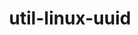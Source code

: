 ---
title: "util-linux-uuid"
layout: cache
categories: [package, develop]
meta: {"versions": ["2.38.1", "2.40.1", "2.40.2"], "compilers": ["cce@=15.0.1", "gcc@=10.2.1", "gcc@=10.3.0", "gcc@=11.1.0", "gcc@=11.4.0", "gcc@=12.3.0", "gcc@=7.3.1", "gcc@=7.5.0", "gcc@=9.4.0", "oneapi@=2023.2.0", "oneapi@=2024.2.0"], "oss": ["amzn2", "centos7", "rhel8", "sle_hpc15", "ubuntu18.04", "ubuntu20.04", "ubuntu22.04"], "platforms": ["linux"], "targets": ["aarch64", "neoverse_n1", "neoverse_v1", "neoverse_v2", "ppc64le", "x86_64_v3", "x86_64_v4", "zen4"], "stacks": ["aws-isc", "aws-isc-aarch64", "aws-pcluster-neoverse_v1", "aws-pcluster-x86_64_v4", "build_systems", "data-vis-sdk", "developer-tools", "developer-tools-manylinux2014", "e4s", "e4s-cray-rhel", "e4s-cray-sles", "e4s-neoverse-v2", "e4s-neoverse_v1", "e4s-oneapi", "e4s-power", "e4s-rocm-external", "gpu-tests", "ml-linux-x86_64-cpu", "ml-linux-x86_64-cuda", "ml-linux-x86_64-rocm", "radiuss", "radiuss-aws", "radiuss-aws-aarch64", "root", "tutorial"], "num_specs": 64, "num_specs_by_stack": {"root": 64, "radiuss-aws-aarch64": 2, "aws-isc-aarch64": 2, "aws-pcluster-neoverse_v1": 2, "radiuss-aws": 1, "aws-isc": 1, "aws-pcluster-x86_64_v4": 4, "developer-tools-manylinux2014": 1, "e4s-cray-rhel": 1, "e4s-cray-sles": 1, "radiuss": 1, "build_systems": 1, "developer-tools": 1, "e4s-power": 1, "data-vis-sdk": 1, "gpu-tests": 3, "e4s-neoverse_v1": 1, "e4s-neoverse-v2": 1, "ml-linux-x86_64-rocm": 1, "tutorial": 2, "e4s": 1, "ml-linux-x86_64-cpu": 1, "e4s-rocm-external": 1, "ml-linux-x86_64-cuda": 1, "e4s-oneapi": 1}}
spec_details: [{"hash": "la66zwv6xdlufw6u43xmqeruia4eiijr", "compiler": "gcc@=7.3.1", "versions": ["2.40.2"], "os": "amzn2", "platform": "linux", "target": "aarch64", "variants": ["build_system=autotools"], "stacks": ["root"], "size": "-", "tarball": "https://binaries.spack.io/develop/build_cache/linux-amzn2-aarch64/gcc-7.3.1/util-linux-uuid-2.40.2/linux-amzn2-aarch64-gcc-7.3.1-util-linux-uuid-2.40.2-la66zwv6xdlufw6u43xmqeruia4eiijr.spack"}, {"hash": "zq33g6ekpuqdysn4vyhkqn7sjzxkcgvo", "compiler": "gcc@=7.3.1", "versions": ["2.40.2"], "os": "amzn2", "platform": "linux", "target": "aarch64", "variants": ["build_system=autotools"], "stacks": ["radiuss-aws-aarch64", "root", "aws-isc-aarch64"], "size": "-", "tarball": "https://binaries.spack.io/develop/build_cache/linux-amzn2-aarch64/gcc-7.3.1/util-linux-uuid-2.40.2/linux-amzn2-aarch64-gcc-7.3.1-util-linux-uuid-2.40.2-zq33g6ekpuqdysn4vyhkqn7sjzxkcgvo.spack"}, {"hash": "bryew72dyxz344pc6g4owrwfcdduatmb", "compiler": "gcc@=7.3.1", "versions": ["2.40.2"], "os": "amzn2", "platform": "linux", "target": "aarch64", "variants": ["build_system=autotools"], "stacks": ["root"], "size": "-", "tarball": "https://binaries.spack.io/develop/build_cache/linux-amzn2-aarch64/gcc-7.3.1/util-linux-uuid-2.40.2/linux-amzn2-aarch64-gcc-7.3.1-util-linux-uuid-2.40.2-bryew72dyxz344pc6g4owrwfcdduatmb.spack"}, {"hash": "jpgkasppchyxmbvy6x5roqtsmz567g3x", "compiler": "gcc@=12.3.0", "versions": ["2.40.2"], "os": "amzn2", "platform": "linux", "target": "neoverse_n1", "variants": ["build_system=autotools"], "stacks": ["root"], "size": "-", "tarball": "https://binaries.spack.io/develop/build_cache/linux-amzn2-neoverse_n1/gcc-12.3.0/util-linux-uuid-2.40.2/linux-amzn2-neoverse_n1-gcc-12.3.0-util-linux-uuid-2.40.2-jpgkasppchyxmbvy6x5roqtsmz567g3x.spack"}, {"hash": "cygioazxmuqc6v6tzqyyux5vsafrul4q", "compiler": "gcc@=12.3.0", "versions": ["2.40.2"], "os": "amzn2", "platform": "linux", "target": "neoverse_n1", "variants": ["build_system=autotools"], "stacks": ["root", "aws-pcluster-neoverse_v1"], "size": "-", "tarball": "https://binaries.spack.io/develop/build_cache/linux-amzn2-neoverse_n1/gcc-12.3.0/util-linux-uuid-2.40.2/linux-amzn2-neoverse_n1-gcc-12.3.0-util-linux-uuid-2.40.2-cygioazxmuqc6v6tzqyyux5vsafrul4q.spack"}, {"hash": "5sobfw77m6lmcz6xc6cdvlesxh4je2w7", "compiler": "gcc@=12.3.0", "versions": ["2.40.2"], "os": "amzn2", "platform": "linux", "target": "neoverse_n1", "variants": ["build_system=autotools"], "stacks": ["root"], "size": "-", "tarball": "https://binaries.spack.io/develop/build_cache/linux-amzn2-neoverse_n1/gcc-12.3.0/util-linux-uuid-2.40.2/linux-amzn2-neoverse_n1-gcc-12.3.0-util-linux-uuid-2.40.2-5sobfw77m6lmcz6xc6cdvlesxh4je2w7.spack"}, {"hash": "a25j764ydzhh667elwmmopw7x2x3f7st", "compiler": "gcc@=7.3.1", "versions": ["2.40.2"], "os": "amzn2", "platform": "linux", "target": "neoverse_n1", "variants": ["build_system=autotools"], "stacks": ["radiuss-aws-aarch64", "root", "aws-isc-aarch64"], "size": "-", "tarball": "https://binaries.spack.io/develop/build_cache/linux-amzn2-neoverse_n1/gcc-7.3.1/util-linux-uuid-2.40.2/linux-amzn2-neoverse_n1-gcc-7.3.1-util-linux-uuid-2.40.2-a25j764ydzhh667elwmmopw7x2x3f7st.spack"}, {"hash": "mqxybxoy2aubfloxivaklo6cr362t7gn", "compiler": "gcc@=7.3.1", "versions": ["2.40.2"], "os": "amzn2", "platform": "linux", "target": "neoverse_n1", "variants": ["build_system=autotools"], "stacks": ["root"], "size": "-", "tarball": "https://binaries.spack.io/develop/build_cache/linux-amzn2-neoverse_n1/gcc-7.3.1/util-linux-uuid-2.40.2/linux-amzn2-neoverse_n1-gcc-7.3.1-util-linux-uuid-2.40.2-mqxybxoy2aubfloxivaklo6cr362t7gn.spack"}, {"hash": "spgcz2kmhn5hclsprh7zpydzp6wv6or6", "compiler": "gcc@=7.3.1", "versions": ["2.40.2"], "os": "amzn2", "platform": "linux", "target": "neoverse_n1", "variants": ["build_system=autotools"], "stacks": ["root"], "size": "-", "tarball": "https://binaries.spack.io/develop/build_cache/linux-amzn2-neoverse_n1/gcc-7.3.1/util-linux-uuid-2.40.2/linux-amzn2-neoverse_n1-gcc-7.3.1-util-linux-uuid-2.40.2-spgcz2kmhn5hclsprh7zpydzp6wv6or6.spack"}, {"hash": "4puvea7jgfkrwuhz2hz4n3bsy4i3mzl4", "compiler": "gcc@=7.3.1", "versions": ["2.40.2"], "os": "amzn2", "platform": "linux", "target": "x86_64_v3", "variants": ["build_system=autotools"], "stacks": ["radiuss-aws", "aws-isc", "root"], "size": "-", "tarball": "https://binaries.spack.io/develop/build_cache/linux-amzn2-x86_64_v3/gcc-7.3.1/util-linux-uuid-2.40.2/linux-amzn2-x86_64_v3-gcc-7.3.1-util-linux-uuid-2.40.2-4puvea7jgfkrwuhz2hz4n3bsy4i3mzl4.spack"}, {"hash": "noundzwlaviyxjtt3hm3xfyai7k2z76p", "compiler": "gcc@=12.3.0", "versions": ["2.40.2"], "os": "amzn2", "platform": "linux", "target": "neoverse_v1", "variants": ["build_system=autotools"], "stacks": ["root"], "size": "-", "tarball": "https://binaries.spack.io/develop/build_cache/linux-amzn2-neoverse_v1/gcc-12.3.0/util-linux-uuid-2.40.2/linux-amzn2-neoverse_v1-gcc-12.3.0-util-linux-uuid-2.40.2-noundzwlaviyxjtt3hm3xfyai7k2z76p.spack"}, {"hash": "3nbdiyklekzwf473q3yk7wylh6mimi3j", "compiler": "gcc@=12.3.0", "versions": ["2.40.2"], "os": "amzn2", "platform": "linux", "target": "neoverse_v1", "variants": ["build_system=autotools"], "stacks": ["root", "aws-pcluster-neoverse_v1"], "size": "-", "tarball": "https://binaries.spack.io/develop/build_cache/linux-amzn2-neoverse_v1/gcc-12.3.0/util-linux-uuid-2.40.2/linux-amzn2-neoverse_v1-gcc-12.3.0-util-linux-uuid-2.40.2-3nbdiyklekzwf473q3yk7wylh6mimi3j.spack"}, {"hash": "7g5qmtzzwe2nfejewlus6fzbdknloazu", "compiler": "gcc@=12.3.0", "versions": ["2.40.2"], "os": "amzn2", "platform": "linux", "target": "neoverse_v1", "variants": ["build_system=autotools"], "stacks": ["root"], "size": "-", "tarball": "https://binaries.spack.io/develop/build_cache/linux-amzn2-neoverse_v1/gcc-12.3.0/util-linux-uuid-2.40.2/linux-amzn2-neoverse_v1-gcc-12.3.0-util-linux-uuid-2.40.2-7g5qmtzzwe2nfejewlus6fzbdknloazu.spack"}, {"hash": "cpmxzjt3ncasmydj4nn4d3y5wfuagj5r", "compiler": "gcc@=12.3.0", "versions": ["2.40.2"], "os": "amzn2", "platform": "linux", "target": "x86_64_v3", "variants": ["build_system=autotools"], "stacks": ["root"], "size": "-", "tarball": "https://binaries.spack.io/develop/build_cache/linux-amzn2-x86_64_v3/gcc-12.3.0/util-linux-uuid-2.40.2/linux-amzn2-x86_64_v3-gcc-12.3.0-util-linux-uuid-2.40.2-cpmxzjt3ncasmydj4nn4d3y5wfuagj5r.spack"}, {"hash": "iy6monuj5bidcqbnfeqvg55prtivc4zm", "compiler": "gcc@=12.3.0", "versions": ["2.40.2"], "os": "amzn2", "platform": "linux", "target": "x86_64_v3", "variants": ["build_system=autotools"], "stacks": ["root", "aws-pcluster-x86_64_v4"], "size": "-", "tarball": "https://binaries.spack.io/develop/build_cache/linux-amzn2-x86_64_v3/gcc-12.3.0/util-linux-uuid-2.40.2/linux-amzn2-x86_64_v3-gcc-12.3.0-util-linux-uuid-2.40.2-iy6monuj5bidcqbnfeqvg55prtivc4zm.spack"}, {"hash": "rue6tkftzsjknk7tnlkt3givswg3xr7m", "compiler": "gcc@=12.3.0", "versions": ["2.40.2"], "os": "amzn2", "platform": "linux", "target": "x86_64_v3", "variants": ["build_system=autotools"], "stacks": ["root"], "size": "-", "tarball": "https://binaries.spack.io/develop/build_cache/linux-amzn2-x86_64_v3/gcc-12.3.0/util-linux-uuid-2.40.2/linux-amzn2-x86_64_v3-gcc-12.3.0-util-linux-uuid-2.40.2-rue6tkftzsjknk7tnlkt3givswg3xr7m.spack"}, {"hash": "xkflfnrk6xuzvnb4hb6qelwe4cz3576x", "compiler": "gcc@=7.3.1", "versions": ["2.40.2"], "os": "amzn2", "platform": "linux", "target": "x86_64_v3", "variants": ["build_system=autotools"], "stacks": ["root"], "size": "-", "tarball": "https://binaries.spack.io/develop/build_cache/linux-amzn2-x86_64_v3/gcc-7.3.1/util-linux-uuid-2.40.2/linux-amzn2-x86_64_v3-gcc-7.3.1-util-linux-uuid-2.40.2-xkflfnrk6xuzvnb4hb6qelwe4cz3576x.spack"}, {"hash": "kc57jf4pjsd2pm4aeiljg6hofe6ff64u", "compiler": "gcc@=7.3.1", "versions": ["2.40.2"], "os": "amzn2", "platform": "linux", "target": "x86_64_v3", "variants": ["build_system=autotools"], "stacks": ["root"], "size": "-", "tarball": "https://binaries.spack.io/develop/build_cache/linux-amzn2-x86_64_v3/gcc-7.3.1/util-linux-uuid-2.40.2/linux-amzn2-x86_64_v3-gcc-7.3.1-util-linux-uuid-2.40.2-kc57jf4pjsd2pm4aeiljg6hofe6ff64u.spack"}, {"hash": "5mnpsh3halmc4fudzie5x2lznf5hyfzn", "compiler": "oneapi@=2023.2.0", "versions": ["2.40.2"], "os": "amzn2", "platform": "linux", "target": "x86_64_v3", "variants": ["build_system=autotools"], "stacks": ["root"], "size": "-", "tarball": "https://binaries.spack.io/develop/build_cache/linux-amzn2-x86_64_v3/oneapi-2023.2.0/util-linux-uuid-2.40.2/linux-amzn2-x86_64_v3-oneapi-2023.2.0-util-linux-uuid-2.40.2-5mnpsh3halmc4fudzie5x2lznf5hyfzn.spack"}, {"hash": "zqkkvbfartkk45xteimsrxtegc77vbgn", "compiler": "oneapi@=2023.2.0", "versions": ["2.40.2"], "os": "amzn2", "platform": "linux", "target": "x86_64_v3", "variants": ["build_system=autotools"], "stacks": ["root"], "size": "-", "tarball": "https://binaries.spack.io/develop/build_cache/linux-amzn2-x86_64_v3/oneapi-2023.2.0/util-linux-uuid-2.40.2/linux-amzn2-x86_64_v3-oneapi-2023.2.0-util-linux-uuid-2.40.2-zqkkvbfartkk45xteimsrxtegc77vbgn.spack"}, {"hash": "7nxbtu7zcec57ayqnnr65mpws3fbvrtk", "compiler": "oneapi@=2023.2.0", "versions": ["2.40.2"], "os": "amzn2", "platform": "linux", "target": "x86_64_v3", "variants": ["build_system=autotools"], "stacks": ["root", "aws-pcluster-x86_64_v4"], "size": "-", "tarball": "https://binaries.spack.io/develop/build_cache/linux-amzn2-x86_64_v3/oneapi-2023.2.0/util-linux-uuid-2.40.2/linux-amzn2-x86_64_v3-oneapi-2023.2.0-util-linux-uuid-2.40.2-7nxbtu7zcec57ayqnnr65mpws3fbvrtk.spack"}, {"hash": "djfvrl5vy3wwuhpnfhvwqcocbk7tckqe", "compiler": "gcc@=12.3.0", "versions": ["2.40.2"], "os": "amzn2", "platform": "linux", "target": "x86_64_v4", "variants": ["build_system=autotools"], "stacks": ["root"], "size": "-", "tarball": "https://binaries.spack.io/develop/build_cache/linux-amzn2-x86_64_v4/gcc-12.3.0/util-linux-uuid-2.40.2/linux-amzn2-x86_64_v4-gcc-12.3.0-util-linux-uuid-2.40.2-djfvrl5vy3wwuhpnfhvwqcocbk7tckqe.spack"}, {"hash": "x5dqw2egvds7cf7q3b47kcnugpmn57u3", "compiler": "gcc@=12.3.0", "versions": ["2.40.2"], "os": "amzn2", "platform": "linux", "target": "x86_64_v4", "variants": ["build_system=autotools"], "stacks": ["root"], "size": "-", "tarball": "https://binaries.spack.io/develop/build_cache/linux-amzn2-x86_64_v4/gcc-12.3.0/util-linux-uuid-2.40.2/linux-amzn2-x86_64_v4-gcc-12.3.0-util-linux-uuid-2.40.2-x5dqw2egvds7cf7q3b47kcnugpmn57u3.spack"}, {"hash": "3mmgqndhex2adrouk3b2qvl5cepqcplm", "compiler": "gcc@=12.3.0", "versions": ["2.40.2"], "os": "amzn2", "platform": "linux", "target": "x86_64_v4", "variants": ["build_system=autotools"], "stacks": ["root", "aws-pcluster-x86_64_v4"], "size": "-", "tarball": "https://binaries.spack.io/develop/build_cache/linux-amzn2-x86_64_v4/gcc-12.3.0/util-linux-uuid-2.40.2/linux-amzn2-x86_64_v4-gcc-12.3.0-util-linux-uuid-2.40.2-3mmgqndhex2adrouk3b2qvl5cepqcplm.spack"}, {"hash": "zt2qk5ccey5h32cnwspxn3hcltm3y5pv", "compiler": "oneapi@=2023.2.0", "versions": ["2.40.2"], "os": "amzn2", "platform": "linux", "target": "x86_64_v4", "variants": ["build_system=autotools"], "stacks": ["root"], "size": "-", "tarball": "https://binaries.spack.io/develop/build_cache/linux-amzn2-x86_64_v4/oneapi-2023.2.0/util-linux-uuid-2.40.2/linux-amzn2-x86_64_v4-oneapi-2023.2.0-util-linux-uuid-2.40.2-zt2qk5ccey5h32cnwspxn3hcltm3y5pv.spack"}, {"hash": "mkg3gilzeaxtau4hvxpsvybx5fq3o34v", "compiler": "oneapi@=2023.2.0", "versions": ["2.40.2"], "os": "amzn2", "platform": "linux", "target": "x86_64_v4", "variants": ["build_system=autotools"], "stacks": ["root"], "size": "-", "tarball": "https://binaries.spack.io/develop/build_cache/linux-amzn2-x86_64_v4/oneapi-2023.2.0/util-linux-uuid-2.40.2/linux-amzn2-x86_64_v4-oneapi-2023.2.0-util-linux-uuid-2.40.2-mkg3gilzeaxtau4hvxpsvybx5fq3o34v.spack"}, {"hash": "pcwsmqgz6yxqrnwavusl4b7z2txcsf7u", "compiler": "oneapi@=2023.2.0", "versions": ["2.40.2"], "os": "amzn2", "platform": "linux", "target": "x86_64_v4", "variants": ["build_system=autotools"], "stacks": ["root", "aws-pcluster-x86_64_v4"], "size": "-", "tarball": "https://binaries.spack.io/develop/build_cache/linux-amzn2-x86_64_v4/oneapi-2023.2.0/util-linux-uuid-2.40.2/linux-amzn2-x86_64_v4-oneapi-2023.2.0-util-linux-uuid-2.40.2-pcwsmqgz6yxqrnwavusl4b7z2txcsf7u.spack"}, {"hash": "p7esk6oegrcpv22mm4feefy5t2qiszg3", "compiler": "gcc@=10.2.1", "versions": ["2.40.2"], "os": "centos7", "platform": "linux", "target": "x86_64_v3", "variants": ["build_system=autotools"], "stacks": ["root"], "size": "-", "tarball": "https://binaries.spack.io/develop/build_cache/linux-centos7-x86_64_v3/gcc-10.2.1/util-linux-uuid-2.40.2/linux-centos7-x86_64_v3-gcc-10.2.1-util-linux-uuid-2.40.2-p7esk6oegrcpv22mm4feefy5t2qiszg3.spack"}, {"hash": "gh6txxzvuk45hy22n3isonluxzoelozb", "compiler": "gcc@=10.2.1", "versions": ["2.40.2"], "os": "centos7", "platform": "linux", "target": "x86_64_v3", "variants": ["build_system=autotools"], "stacks": ["root"], "size": "-", "tarball": "https://binaries.spack.io/develop/build_cache/linux-centos7-x86_64_v3/gcc-10.2.1/util-linux-uuid-2.40.2/linux-centos7-x86_64_v3-gcc-10.2.1-util-linux-uuid-2.40.2-gh6txxzvuk45hy22n3isonluxzoelozb.spack"}, {"hash": "hmosa6cr7m5sapxzvz4w7lyatdjcwwr7", "compiler": "gcc@=10.2.1", "versions": ["2.40.2"], "os": "centos7", "platform": "linux", "target": "x86_64_v3", "variants": ["build_system=autotools"], "stacks": ["developer-tools-manylinux2014", "root"], "size": "-", "tarball": "https://binaries.spack.io/develop/build_cache/linux-centos7-x86_64_v3/gcc-10.2.1/util-linux-uuid-2.40.2/linux-centos7-x86_64_v3-gcc-10.2.1-util-linux-uuid-2.40.2-hmosa6cr7m5sapxzvz4w7lyatdjcwwr7.spack"}, {"hash": "ozga65dj52kww54xplywilsxzrvtnvwr", "compiler": "cce@=15.0.1", "versions": ["2.40.2"], "os": "rhel8", "platform": "linux", "target": "zen4", "variants": ["build_system=autotools"], "stacks": ["root"], "size": "-", "tarball": "https://binaries.spack.io/develop/build_cache/linux-rhel8-zen4/cce-15.0.1/util-linux-uuid-2.40.2/linux-rhel8-zen4-cce-15.0.1-util-linux-uuid-2.40.2-ozga65dj52kww54xplywilsxzrvtnvwr.spack"}, {"hash": "fuynywcpswrlwsfptn42yhhjuyybqqu3", "compiler": "cce@=15.0.1", "versions": ["2.40.2"], "os": "rhel8", "platform": "linux", "target": "zen4", "variants": ["build_system=autotools"], "stacks": ["root", "e4s-cray-rhel"], "size": "-", "tarball": "https://binaries.spack.io/develop/build_cache/linux-rhel8-zen4/cce-15.0.1/util-linux-uuid-2.40.2/linux-rhel8-zen4-cce-15.0.1-util-linux-uuid-2.40.2-fuynywcpswrlwsfptn42yhhjuyybqqu3.spack"}, {"hash": "tflznccpfec6jsfrslh5gnl47iwjjh4v", "compiler": "cce@=15.0.1", "versions": ["2.40.2"], "os": "rhel8", "platform": "linux", "target": "zen4", "variants": ["build_system=autotools"], "stacks": ["root"], "size": "-", "tarball": "https://binaries.spack.io/develop/build_cache/linux-rhel8-zen4/cce-15.0.1/util-linux-uuid-2.40.2/linux-rhel8-zen4-cce-15.0.1-util-linux-uuid-2.40.2-tflznccpfec6jsfrslh5gnl47iwjjh4v.spack"}, {"hash": "ygcbbqcubzs2pjofkakcmodneesemijz", "compiler": "gcc@=10.3.0", "versions": ["2.40.2"], "os": "sle_hpc15", "platform": "linux", "target": "x86_64_v4", "variants": ["build_system=autotools"], "stacks": ["root"], "size": "-", "tarball": "https://binaries.spack.io/develop/build_cache/linux-sle_hpc15-x86_64_v4/gcc-10.3.0/util-linux-uuid-2.40.2/linux-sle_hpc15-x86_64_v4-gcc-10.3.0-util-linux-uuid-2.40.2-ygcbbqcubzs2pjofkakcmodneesemijz.spack"}, {"hash": "cul4ue5x3aw266g4yn2eh6syiiu4cv4z", "compiler": "gcc@=10.3.0", "versions": ["2.40.2"], "os": "sle_hpc15", "platform": "linux", "target": "x86_64_v4", "variants": ["build_system=autotools"], "stacks": ["root"], "size": "-", "tarball": "https://binaries.spack.io/develop/build_cache/linux-sle_hpc15-x86_64_v4/gcc-10.3.0/util-linux-uuid-2.40.2/linux-sle_hpc15-x86_64_v4-gcc-10.3.0-util-linux-uuid-2.40.2-cul4ue5x3aw266g4yn2eh6syiiu4cv4z.spack"}, {"hash": "uaunmviqintsmsuqejnu2oblefpcvhnu", "compiler": "gcc@=10.3.0", "versions": ["2.40.2"], "os": "sle_hpc15", "platform": "linux", "target": "x86_64_v4", "variants": ["build_system=autotools"], "stacks": ["root", "e4s-cray-sles"], "size": "-", "tarball": "https://binaries.spack.io/develop/build_cache/linux-sle_hpc15-x86_64_v4/gcc-10.3.0/util-linux-uuid-2.40.2/linux-sle_hpc15-x86_64_v4-gcc-10.3.0-util-linux-uuid-2.40.2-uaunmviqintsmsuqejnu2oblefpcvhnu.spack"}, {"hash": "e3t3bkqfupa2uhv43ko5cutmrtcn3oie", "compiler": "gcc@=7.5.0", "versions": ["2.40.2"], "os": "ubuntu18.04", "platform": "linux", "target": "x86_64_v3", "variants": ["build_system=autotools"], "stacks": ["radiuss", "build_systems", "root"], "size": "-", "tarball": "https://binaries.spack.io/develop/build_cache/linux-ubuntu18.04-x86_64_v3/gcc-7.5.0/util-linux-uuid-2.40.2/linux-ubuntu18.04-x86_64_v3-gcc-7.5.0-util-linux-uuid-2.40.2-e3t3bkqfupa2uhv43ko5cutmrtcn3oie.spack"}, {"hash": "oof7hyqo7grd727b72vvwyz4vx7e3gvt", "compiler": "gcc@=7.5.0", "versions": ["2.40.2"], "os": "ubuntu18.04", "platform": "linux", "target": "x86_64_v3", "variants": ["build_system=autotools"], "stacks": ["root"], "size": "-", "tarball": "https://binaries.spack.io/develop/build_cache/linux-ubuntu18.04-x86_64_v3/gcc-7.5.0/util-linux-uuid-2.40.2/linux-ubuntu18.04-x86_64_v3-gcc-7.5.0-util-linux-uuid-2.40.2-oof7hyqo7grd727b72vvwyz4vx7e3gvt.spack"}, {"hash": "pkwji2ax46m2n3elayyros5rdcofopi3", "compiler": "gcc@=7.5.0", "versions": ["2.40.2"], "os": "ubuntu18.04", "platform": "linux", "target": "x86_64_v3", "variants": ["build_system=autotools"], "stacks": ["root"], "size": "-", "tarball": "https://binaries.spack.io/develop/build_cache/linux-ubuntu18.04-x86_64_v3/gcc-7.5.0/util-linux-uuid-2.40.2/linux-ubuntu18.04-x86_64_v3-gcc-7.5.0-util-linux-uuid-2.40.2-pkwji2ax46m2n3elayyros5rdcofopi3.spack"}, {"hash": "5yrjssphnz2csrx23rhpla4mbrfqv5g7", "compiler": "gcc@=7.5.0", "versions": ["2.40.1"], "os": "ubuntu18.04", "platform": "linux", "target": "x86_64_v3", "variants": ["build_system=autotools"], "stacks": ["developer-tools", "root"], "size": "-", "tarball": "https://binaries.spack.io/develop/build_cache/linux-ubuntu18.04-x86_64_v3/gcc-7.5.0/util-linux-uuid-2.40.1/linux-ubuntu18.04-x86_64_v3-gcc-7.5.0-util-linux-uuid-2.40.1-5yrjssphnz2csrx23rhpla4mbrfqv5g7.spack"}, {"hash": "6wufdcrnav7uegi35jw3n7sifvjrxxge", "compiler": "gcc@=9.4.0", "versions": ["2.40.2"], "os": "ubuntu20.04", "platform": "linux", "target": "ppc64le", "variants": ["build_system=autotools"], "stacks": ["root"], "size": "-", "tarball": "https://binaries.spack.io/develop/build_cache/linux-ubuntu20.04-ppc64le/gcc-9.4.0/util-linux-uuid-2.40.2/linux-ubuntu20.04-ppc64le-gcc-9.4.0-util-linux-uuid-2.40.2-6wufdcrnav7uegi35jw3n7sifvjrxxge.spack"}, {"hash": "6txpb4ryicnfn4vzuy2w4q5xabcjw4sw", "compiler": "gcc@=9.4.0", "versions": ["2.40.2"], "os": "ubuntu20.04", "platform": "linux", "target": "ppc64le", "variants": ["build_system=autotools"], "stacks": ["root", "e4s-power"], "size": "-", "tarball": "https://binaries.spack.io/develop/build_cache/linux-ubuntu20.04-ppc64le/gcc-9.4.0/util-linux-uuid-2.40.2/linux-ubuntu20.04-ppc64le-gcc-9.4.0-util-linux-uuid-2.40.2-6txpb4ryicnfn4vzuy2w4q5xabcjw4sw.spack"}, {"hash": "uasikzy5o5mtgxlh3tfp3d346dvyqvwg", "compiler": "gcc@=9.4.0", "versions": ["2.40.2"], "os": "ubuntu20.04", "platform": "linux", "target": "ppc64le", "variants": ["build_system=autotools"], "stacks": ["root"], "size": "-", "tarball": "https://binaries.spack.io/develop/build_cache/linux-ubuntu20.04-ppc64le/gcc-9.4.0/util-linux-uuid-2.40.2/linux-ubuntu20.04-ppc64le-gcc-9.4.0-util-linux-uuid-2.40.2-uasikzy5o5mtgxlh3tfp3d346dvyqvwg.spack"}, {"hash": "b2lycrag7kcust6gkdcry4afa5bmym7j", "compiler": "gcc@=11.1.0", "versions": ["2.40.2"], "os": "ubuntu20.04", "platform": "linux", "target": "x86_64_v3", "variants": ["build_system=autotools"], "stacks": ["root"], "size": "-", "tarball": "https://binaries.spack.io/develop/build_cache/linux-ubuntu20.04-x86_64_v3/gcc-11.1.0/util-linux-uuid-2.40.2/linux-ubuntu20.04-x86_64_v3-gcc-11.1.0-util-linux-uuid-2.40.2-b2lycrag7kcust6gkdcry4afa5bmym7j.spack"}, {"hash": "2vt35in7oxhgjqu6xqgmojotbiyei3va", "compiler": "gcc@=11.1.0", "versions": ["2.40.2"], "os": "ubuntu20.04", "platform": "linux", "target": "x86_64_v3", "variants": ["build_system=autotools"], "stacks": ["root", "data-vis-sdk"], "size": "-", "tarball": "https://binaries.spack.io/develop/build_cache/linux-ubuntu20.04-x86_64_v3/gcc-11.1.0/util-linux-uuid-2.40.2/linux-ubuntu20.04-x86_64_v3-gcc-11.1.0-util-linux-uuid-2.40.2-2vt35in7oxhgjqu6xqgmojotbiyei3va.spack"}, {"hash": "uxhpl7jhr5v5rl2w37j7sgebbukiq2rs", "compiler": "gcc@=11.1.0", "versions": ["2.40.2"], "os": "ubuntu20.04", "platform": "linux", "target": "x86_64_v3", "variants": ["build_system=autotools"], "stacks": ["root"], "size": "-", "tarball": "https://binaries.spack.io/develop/build_cache/linux-ubuntu20.04-x86_64_v3/gcc-11.1.0/util-linux-uuid-2.40.2/linux-ubuntu20.04-x86_64_v3-gcc-11.1.0-util-linux-uuid-2.40.2-uxhpl7jhr5v5rl2w37j7sgebbukiq2rs.spack"}, {"hash": "x5uuvt4zbize7wph52fvgppuudns7nk4", "compiler": "gcc@=11.1.0", "versions": ["2.38.1"], "os": "ubuntu20.04", "platform": "linux", "target": "x86_64_v3", "variants": ["build_system=autotools"], "stacks": ["gpu-tests", "root"], "size": "-", "tarball": "https://binaries.spack.io/develop/build_cache/linux-ubuntu20.04-x86_64_v3/gcc-11.1.0/util-linux-uuid-2.38.1/linux-ubuntu20.04-x86_64_v3-gcc-11.1.0-util-linux-uuid-2.38.1-x5uuvt4zbize7wph52fvgppuudns7nk4.spack"}, {"hash": "vjlziyguk25nnbu2igbxqbry5javuncy", "compiler": "gcc@=11.1.0", "versions": ["2.38.1"], "os": "ubuntu20.04", "platform": "linux", "target": "x86_64_v3", "variants": ["build_system=autotools"], "stacks": ["gpu-tests", "root"], "size": "-", "tarball": "https://binaries.spack.io/develop/build_cache/linux-ubuntu20.04-x86_64_v3/gcc-11.1.0/util-linux-uuid-2.38.1/linux-ubuntu20.04-x86_64_v3-gcc-11.1.0-util-linux-uuid-2.38.1-vjlziyguk25nnbu2igbxqbry5javuncy.spack"}, {"hash": "vb6hkeayg4qb7bywsdnvz4dmgpina72v", "compiler": "gcc@=11.1.0", "versions": ["2.38.1"], "os": "ubuntu20.04", "platform": "linux", "target": "x86_64_v3", "variants": ["build_system=autotools"], "stacks": ["gpu-tests", "root"], "size": "-", "tarball": "https://binaries.spack.io/develop/build_cache/linux-ubuntu20.04-x86_64_v3/gcc-11.1.0/util-linux-uuid-2.38.1/linux-ubuntu20.04-x86_64_v3-gcc-11.1.0-util-linux-uuid-2.38.1-vb6hkeayg4qb7bywsdnvz4dmgpina72v.spack"}, {"hash": "xu4t3xpjpyhjepc5hbk5spne7mz43x5c", "compiler": "gcc@=11.4.0", "versions": ["2.40.2"], "os": "ubuntu22.04", "platform": "linux", "target": "neoverse_v1", "variants": ["build_system=autotools"], "stacks": ["e4s-neoverse_v1", "root"], "size": "-", "tarball": "https://binaries.spack.io/develop/build_cache/linux-ubuntu22.04-neoverse_v1/gcc-11.4.0/util-linux-uuid-2.40.2/linux-ubuntu22.04-neoverse_v1-gcc-11.4.0-util-linux-uuid-2.40.2-xu4t3xpjpyhjepc5hbk5spne7mz43x5c.spack"}, {"hash": "bw6foibx4h5u7qc4pe5jeyj7nt2aqgzi", "compiler": "gcc@=11.4.0", "versions": ["2.40.2"], "os": "ubuntu22.04", "platform": "linux", "target": "neoverse_v1", "variants": ["build_system=autotools"], "stacks": ["root"], "size": "-", "tarball": "https://binaries.spack.io/develop/build_cache/linux-ubuntu22.04-neoverse_v1/gcc-11.4.0/util-linux-uuid-2.40.2/linux-ubuntu22.04-neoverse_v1-gcc-11.4.0-util-linux-uuid-2.40.2-bw6foibx4h5u7qc4pe5jeyj7nt2aqgzi.spack"}, {"hash": "3q76lvincu23ldkifl6kygxjsftv4l3a", "compiler": "gcc@=11.4.0", "versions": ["2.40.2"], "os": "ubuntu22.04", "platform": "linux", "target": "neoverse_v1", "variants": ["build_system=autotools"], "stacks": ["root"], "size": "-", "tarball": "https://binaries.spack.io/develop/build_cache/linux-ubuntu22.04-neoverse_v1/gcc-11.4.0/util-linux-uuid-2.40.2/linux-ubuntu22.04-neoverse_v1-gcc-11.4.0-util-linux-uuid-2.40.2-3q76lvincu23ldkifl6kygxjsftv4l3a.spack"}, {"hash": "7uqzgndxo6j2gd754tl6d5qeuqmd6xwn", "compiler": "gcc@=11.4.0", "versions": ["2.40.2"], "os": "ubuntu22.04", "platform": "linux", "target": "neoverse_v2", "variants": ["build_system=autotools"], "stacks": ["root", "e4s-neoverse-v2"], "size": "-", "tarball": "https://binaries.spack.io/develop/build_cache/linux-ubuntu22.04-neoverse_v2/gcc-11.4.0/util-linux-uuid-2.40.2/linux-ubuntu22.04-neoverse_v2-gcc-11.4.0-util-linux-uuid-2.40.2-7uqzgndxo6j2gd754tl6d5qeuqmd6xwn.spack"}, {"hash": "v6lbdwgoxvlojrkxj3mdtqfnhc5xjifw", "compiler": "gcc@=11.4.0", "versions": ["2.40.2"], "os": "ubuntu22.04", "platform": "linux", "target": "neoverse_v2", "variants": ["build_system=autotools"], "stacks": ["root"], "size": "-", "tarball": "https://binaries.spack.io/develop/build_cache/linux-ubuntu22.04-neoverse_v2/gcc-11.4.0/util-linux-uuid-2.40.2/linux-ubuntu22.04-neoverse_v2-gcc-11.4.0-util-linux-uuid-2.40.2-v6lbdwgoxvlojrkxj3mdtqfnhc5xjifw.spack"}, {"hash": "h673z26z4dgsree3t6aspnmkzvot74zb", "compiler": "gcc@=11.4.0", "versions": ["2.40.2"], "os": "ubuntu22.04", "platform": "linux", "target": "neoverse_v2", "variants": ["build_system=autotools"], "stacks": ["root"], "size": "-", "tarball": "https://binaries.spack.io/develop/build_cache/linux-ubuntu22.04-neoverse_v2/gcc-11.4.0/util-linux-uuid-2.40.2/linux-ubuntu22.04-neoverse_v2-gcc-11.4.0-util-linux-uuid-2.40.2-h673z26z4dgsree3t6aspnmkzvot74zb.spack"}, {"hash": "5x5utukakejy3qki5kfkqxjnibp2musn", "compiler": "gcc@=11.4.0", "versions": ["2.40.2"], "os": "ubuntu22.04", "platform": "linux", "target": "x86_64_v3", "variants": ["build_system=autotools"], "stacks": ["root"], "size": "-", "tarball": "https://binaries.spack.io/develop/build_cache/linux-ubuntu22.04-x86_64_v3/gcc-11.4.0/util-linux-uuid-2.40.2/linux-ubuntu22.04-x86_64_v3-gcc-11.4.0-util-linux-uuid-2.40.2-5x5utukakejy3qki5kfkqxjnibp2musn.spack"}, {"hash": "cwb6zrjnpgq3la467etro452ywotevw6", "compiler": "gcc@=11.4.0", "versions": ["2.40.2"], "os": "ubuntu22.04", "platform": "linux", "target": "x86_64_v3", "variants": ["build_system=autotools"], "stacks": ["root"], "size": "-", "tarball": "https://binaries.spack.io/develop/build_cache/linux-ubuntu22.04-x86_64_v3/gcc-11.4.0/util-linux-uuid-2.40.2/linux-ubuntu22.04-x86_64_v3-gcc-11.4.0-util-linux-uuid-2.40.2-cwb6zrjnpgq3la467etro452ywotevw6.spack"}, {"hash": "xesify5chxevm2nzm4bad4s2jquildlm", "compiler": "gcc@=11.4.0", "versions": ["2.40.2"], "os": "ubuntu22.04", "platform": "linux", "target": "x86_64_v3", "variants": ["build_system=autotools"], "stacks": ["root", "ml-linux-x86_64-rocm", "tutorial", "e4s", "ml-linux-x86_64-cpu", "e4s-rocm-external", "ml-linux-x86_64-cuda"], "size": "-", "tarball": "https://binaries.spack.io/develop/build_cache/linux-ubuntu22.04-x86_64_v3/gcc-11.4.0/util-linux-uuid-2.40.2/linux-ubuntu22.04-x86_64_v3-gcc-11.4.0-util-linux-uuid-2.40.2-xesify5chxevm2nzm4bad4s2jquildlm.spack"}, {"hash": "q4g6bkwfm6e4mlddb5tzjrhrfe2nqoyb", "compiler": "oneapi@=2024.2.0", "versions": ["2.40.2"], "os": "ubuntu22.04", "platform": "linux", "target": "x86_64_v3", "variants": ["build_system=autotools"], "stacks": ["root"], "size": "-", "tarball": "https://binaries.spack.io/develop/build_cache/linux-ubuntu22.04-x86_64_v3/oneapi-2024.2.0/util-linux-uuid-2.40.2/linux-ubuntu22.04-x86_64_v3-oneapi-2024.2.0-util-linux-uuid-2.40.2-q4g6bkwfm6e4mlddb5tzjrhrfe2nqoyb.spack"}, {"hash": "lb2c6rzyapt5wkbiyeafmcg5gcpi3ofj", "compiler": "oneapi@=2024.2.0", "versions": ["2.40.2"], "os": "ubuntu22.04", "platform": "linux", "target": "x86_64_v3", "variants": ["build_system=autotools"], "stacks": ["root"], "size": "-", "tarball": "https://binaries.spack.io/develop/build_cache/linux-ubuntu22.04-x86_64_v3/oneapi-2024.2.0/util-linux-uuid-2.40.2/linux-ubuntu22.04-x86_64_v3-oneapi-2024.2.0-util-linux-uuid-2.40.2-lb2c6rzyapt5wkbiyeafmcg5gcpi3ofj.spack"}, {"hash": "c6ywijtuiqfh5o6tvivjsljxzylzrtqx", "compiler": "oneapi@=2024.2.0", "versions": ["2.40.2"], "os": "ubuntu22.04", "platform": "linux", "target": "x86_64_v3", "variants": ["build_system=autotools"], "stacks": ["root", "e4s-oneapi"], "size": "-", "tarball": "https://binaries.spack.io/develop/build_cache/linux-ubuntu22.04-x86_64_v3/oneapi-2024.2.0/util-linux-uuid-2.40.2/linux-ubuntu22.04-x86_64_v3-oneapi-2024.2.0-util-linux-uuid-2.40.2-c6ywijtuiqfh5o6tvivjsljxzylzrtqx.spack"}, {"hash": "tkttdcb2cvsf5z4ohmcbdzwke2uedlr6", "compiler": "gcc@=12.3.0", "versions": ["2.40.2"], "os": "ubuntu22.04", "platform": "linux", "target": "x86_64_v3", "variants": ["build_system=autotools"], "stacks": ["root"], "size": "-", "tarball": "https://binaries.spack.io/develop/build_cache/linux-ubuntu22.04-x86_64_v3/gcc-12.3.0/util-linux-uuid-2.40.2/linux-ubuntu22.04-x86_64_v3-gcc-12.3.0-util-linux-uuid-2.40.2-tkttdcb2cvsf5z4ohmcbdzwke2uedlr6.spack"}, {"hash": "64aencak6bn7sijcaki5p5bgqgylmxzh", "compiler": "gcc@=12.3.0", "versions": ["2.40.2"], "os": "ubuntu22.04", "platform": "linux", "target": "x86_64_v3", "variants": ["build_system=autotools"], "stacks": ["root", "tutorial"], "size": "-", "tarball": "https://binaries.spack.io/develop/build_cache/linux-ubuntu22.04-x86_64_v3/gcc-12.3.0/util-linux-uuid-2.40.2/linux-ubuntu22.04-x86_64_v3-gcc-12.3.0-util-linux-uuid-2.40.2-64aencak6bn7sijcaki5p5bgqgylmxzh.spack"}, {"hash": "6rtqd6tbkvbg2vbrzmjffw3juho3hoyk", "compiler": "gcc@=12.3.0", "versions": ["2.40.2"], "os": "ubuntu22.04", "platform": "linux", "target": "x86_64_v3", "variants": ["build_system=autotools"], "stacks": ["root"], "size": "-", "tarball": "https://binaries.spack.io/develop/build_cache/linux-ubuntu22.04-x86_64_v3/gcc-12.3.0/util-linux-uuid-2.40.2/linux-ubuntu22.04-x86_64_v3-gcc-12.3.0-util-linux-uuid-2.40.2-6rtqd6tbkvbg2vbrzmjffw3juho3hoyk.spack"}]
---